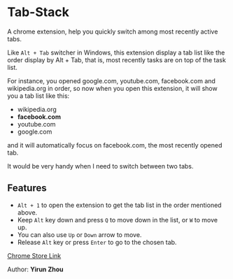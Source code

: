 # Tab-Stack

A chrome extension, help you quickly switch among most recently active tabs.

Like ``` Alt + Tab ``` switcher in Windows, this extension display a tab list like the order display by Alt + Tab, that is, most recently tasks are on top of the task list.

For instance, you opened google.com, youtube.com, facebook.com and wikipedia.org in order, so now when you open this extension, it will show you a tab list like this:
* wikipedia.org
* **facebook.com**
* youtube.com 
* google.com

and it will automatically focus on facebook.com, the most recently opened tab.

It would be very handy when I need to switch between two tabs.

## Features

* ``` Alt + 1 ``` to open the extension to get the tab list in the order mentioned above.
* Keep ``` Alt ``` key down and press ``` Q ``` to move down in the list, or ``` W ``` to move up.
* You can also use ``` Up ``` or ``` Down ``` arrow to move.
* Release ``` Alt ``` key or press ``` Enter ``` to go to the chosen tab.

[Chrome Store Link](https://chrome.google.com/webstore/detail/tab-stack/jipfnojdidlbelcajjonblnmmbcjnbpk?hl=zh-CN&authuser=2)

Author: **Yirun Zhou**
